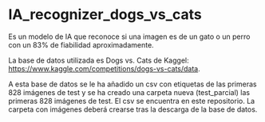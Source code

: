 # IA_recognizer_dogs_vs_cats
Es un modelo de IA que reconoce si una imagen es de un gato o un perro con un 83% de fiabilidad aproximadamente.

La base de datos utilizada es Dogs vs. Cats de Kaggel: https://www.kaggle.com/competitions/dogs-vs-cats/data.

A esta base de datos se le ha añadido un csv con etiquetas de las primeras 828 imágenes de test y se ha creado una carpeta nueva (test_parcial) las primeras 828 imágenes de test.
El csv se encuentra en este repositorio. La carpeta con imágenes deberá crearse tras la descarga de la base de datos.
